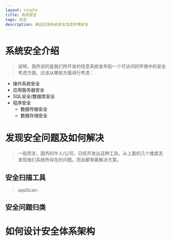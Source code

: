 ```yaml
---
layout: single
title: 系统安全
tags: 安全
description: 阐述应用系统安全及其环境安全
---
```


# 系统安全介绍
>说明，我所说的是我们所开发的信息系统发布到一个可访问的环境中的安全考虑方面。应该从哪些方面进行考虑：
+ 操作系统安全
+ 应用服务器安全
+ SQL安全/数据库安全
+ 程序安全
	+ 数据传输安全
	+ 数据存储安全

# 发现安全问题及如何解决
>一般而言，国外的牛人/公司，已经开发出这种工具。从上面的几个维度去发现我们系统所存在的问题。而且都带着解决方案。

## 安全扫描工具
>appScan:


## 安全问题归类


# 如何设计安全体系架构


